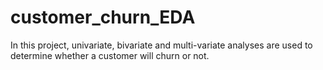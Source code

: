 # customer_churn_EDA
In this project, univariate, bivariate and multi-variate analyses are used to determine whether a customer will churn or not.
